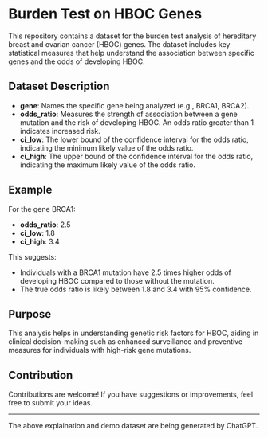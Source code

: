# Burden Test on HBOC Genes

This repository contains a dataset for the burden test analysis of hereditary breast and ovarian cancer (HBOC) genes. The dataset includes key statistical measures that help understand the association between specific genes and the odds of developing HBOC.

## Dataset Description

- **gene**: Names the specific gene being analyzed (e.g., BRCA1, BRCA2).
- **odds_ratio**: Measures the strength of association between a gene mutation and the risk of developing HBOC. An odds ratio greater than 1 indicates increased risk.
- **ci_low**: The lower bound of the confidence interval for the odds ratio, indicating the minimum likely value of the odds ratio.
- **ci_high**: The upper bound of the confidence interval for the odds ratio, indicating the maximum likely value of the odds ratio.

## Example

For the gene BRCA1:
- **odds_ratio**: 2.5
- **ci_low**: 1.8
- **ci_high**: 3.4

This suggests:
- Individuals with a BRCA1 mutation have 2.5 times higher odds of developing HBOC compared to those without the mutation.
- The true odds ratio is likely between 1.8 and 3.4 with 95% confidence.

## Purpose

This analysis helps in understanding genetic risk factors for HBOC, aiding in clinical decision-making such as enhanced surveillance and preventive measures for individuals with high-risk gene mutations.

## Contribution

Contributions are welcome! If you have suggestions or improvements, feel free to submit your ideas.

---

The above explaination and demo dataset are being generated by ChatGPT.
